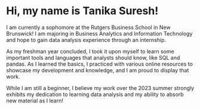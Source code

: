 # Hi, my name is Tanika Suresh!
I am currently a sophomore at the Rutgers Business School in New Brunswick! I am majoring in Business Analytics and Information Technology and hope to gain data analysis experience through an internship.

As my freshman year concluded, I took it upon myself to learn some important tools and languages that analysts should know, like SQL and pandas. 
As I learned the basics, I practiced with various online resources to showcase my development and knowledge, and I am proud to display that work.

While I am still a beginner, I believe my work over the 2023 summer strongly exhibits my dedication to learning data analysis and my ability to absorb new material as I learn!

<!---
tanikasuresh/tanikasuresh is a ✨ special ✨ repository because its `README.md` (this file) appears on your GitHub profile.
You can click the Preview link to take a look at your changes.
--->
